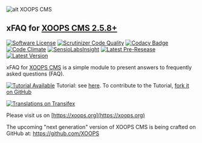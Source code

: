 ![alt XOOPS CMS](https://xoops.org/images/logoXoops4GithubRepository.png)
## xFAQ for  [XOOPS CMS 2.5.8+](https://xoops.org)
[![Software License](https://img.shields.io/badge/license-GPL-brightgreen.svg?style=flat)](LICENSE)
[![Scrutinizer Code Quality](https://img.shields.io/scrutinizer/g/mambax7/xfaq.svg?style=flat)](https://scrutinizer-ci.com/g/mambax7/xfaq/?branch=master)
[![Codacy Badge](https://api.codacy.com/project/badge/grade/2d27c0023ee54f0b9ba2b5d17a68b2a5)](https://www.codacy.com/app/mambax7/xfaq)
[![Code Climate](https://img.shields.io/codeclimate/github/mambax7/xfaq.svg?style=flat)](https://codeclimate.com/github/mambax7/xfaq)
[![SensioLabsInsight](https://insight.sensiolabs.com/projects/4f030ccb-fcd7-4478-a4b7-583409a3cde4/mini.png)](https://insight.sensiolabs.com/projects/4f030ccb-fcd7-4478-a4b7-583409a3cde4)
[![Latest Pre-Resease](https://img.shields.io/github/tag/XoopsModules25x/xfaq.svg?style=flat)](https://github.com/XoopsModules25x/xfaq/tags/)
[![Latest Version](https://img.shields.io/github/release/XoopsModules25x/xfaq.svg?style=flat)](https://github.com/XoopsModules25x/xfaq/releases/)

xFAQ for [XOOPS CMS](https://xoops.org) is a simple module to present answers to frequently asked questions (FAQ).

[![Tutorial Available](https://xoops.org/images/tutorial-available-blue.svg)](https://www.gitbook.com/book/xoops/xoops-xfaq-module/) Tutorial: see [here](https://www.gitbook.com/book/xoops/xoops-xfaq-module/).
To contribute to the Tutorial, [fork it on GitHub](https://github.com/XoopsDocs/xfaq-tutorial)

[![Translations on Transifex](https://xoops.org/images/translations-transifex-blue.svg)](https://www.transifex.com/xoops)

Please visit us on [https://xoops.org](https://xoops.org)

The upcoming "next generation" version of XOOPS CMS is being crafted on GitHub at: https://github.com/XOOPS

